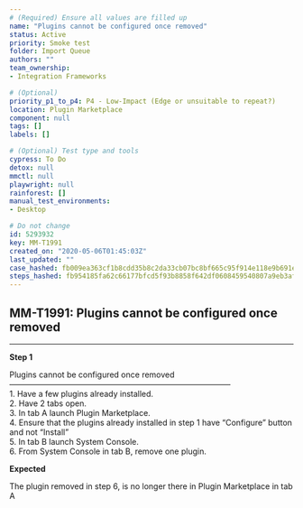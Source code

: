 ```yaml
---
# (Required) Ensure all values are filled up
name: "Plugins cannot be configured once removed"
status: Active
priority: Smoke test
folder: Import Queue
authors: ""
team_ownership: 
- Integration Frameworks

# (Optional)
priority_p1_to_p4: P4 - Low-Impact (Edge or unsuitable to repeat?)
location: Plugin Marketplace
component: null
tags: []
labels: []

# (Optional) Test type and tools
cypress: To Do
detox: null
mmctl: null
playwright: null
rainforest: []
manual_test_environments: 
- Desktop

# Do not change
id: 5293932
key: MM-T1991
created_on: "2020-05-06T01:45:03Z"
last_updated: ""
case_hashed: fb009ea363cf1b8cdd35b8c2da33cb07bc8bf665c95f914e118e9b691eadc26028965a36aa7fa22dfbb4b3ccf9d34543
steps_hashed: fb954185fa62c66177bfcd5f93b8858f642df0608459540807a9eb3af76eaa2e540dca86d6d6a432fdd2862454a1f3ba
---
```


<!-- (Auto-generated) Based on frontmatter's "key" and "name" -->

## MM-T1991: Plugins cannot be configured once removed

---

**Step 1**

Plugins cannot be configured once removed\
————————————————————————————\
1\. Have a few plugins already installed.\
2\. Have 2 tabs open.\
3\. In tab A launch Plugin Marketplace.\
4\. Ensure that the plugins already installed in step 1 have “Configure” button and not “Install”\
5\. In tab B launch System Console.\
6\. From System Console in tab B, remove one plugin.

**Expected**

The plugin removed in step 6, is no longer there in Plugin Marketplace in tab A
